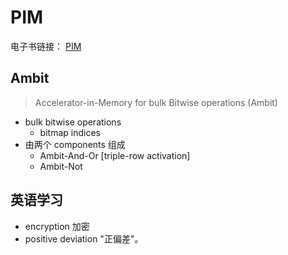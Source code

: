 # PIM

电子书链接： [PIM](https://365.kdocs.cn/l/cplfoz0QS3mX)

## Ambit
> Accelerator-in-Memory for bulk Bitwise operations (Ambit)
- bulk bitwise operations
	- bitmap indices
- 由两个 components 组成
	- Ambit-And-Or [triple-row activation]
    - Ambit-Not
    
    
## 英语学习

- encryption 加密
- positive deviation  "正偏差"。
























